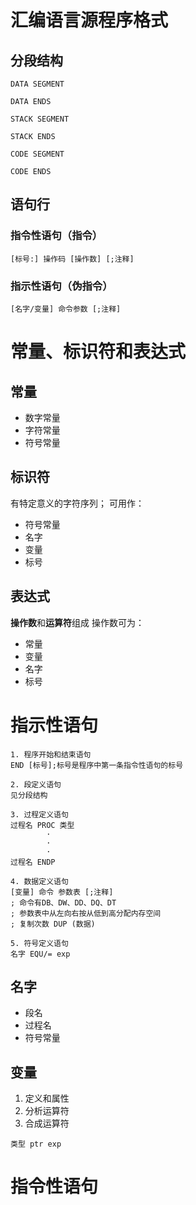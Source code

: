 # 汇编语言源程序格式
## 分段结构
```
DATA SEGMENT

DATA ENDS
```

```
STACK SEGMENT

STACK ENDS
```


```
CODE SEGMENT

CODE ENDS
```


## 语句行

### 指令性语句（指令）

```
[标号:] 操作码 [操作数] [;注释]
```

### 指示性语句（伪指令）

```
[名字/变量] 命令参数 [;注释]
```

# 常量、标识符和表达式

## 常量
- 数字常量
- 字符常量
- 符号常量

## 标识符
有特定意义的字符序列；
可用作：
- 符号常量
- 名字
- 变量
- 标号

## 表达式
**操作数**和**运算符**组成
操作数可为：
- 常量
- 变量
- 名字
- 标号

# 指示性语句
```
1. 程序开始和结束语句
END [标号];标号是程序中第一条指令性语句的标号

2. 段定义语句
见分段结构

3. 过程定义语句
过程名 PROC 类型
		·
		·
		·
过程名 ENDP

4. 数据定义语句
[变量] 命令 参数表 [;注释]
; 命令有DB、DW、DD、DQ、DT
; 参数表中从左向右按从低到高分配内存空间
; 复制次数 DUP (数据)

5. 符号定义语句
名字 EQU/= exp

```

## 名字
- 段名
- 过程名
- 符号常量

## 变量
1. 定义和属性
2. 分析运算符
3. 合成运算符
```
类型 ptr exp
```

# 指令性语句

